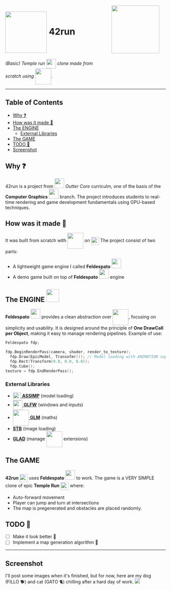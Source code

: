 <img src="https://upload.wikimedia.org/wikipedia/commons/thumb/8/8d/42_Logo.svg/768px-42_Logo.svg.png" align="right" width=150 style="margin:20px"/>

# <a href="https://play.google.com/store/apps/details?id=com.imangi.templerun&hl=en&pli=1"><img src="https://upload.wikimedia.org/wikipedia/it/9/9d/Temple_run_app.png" align="center" width=130 style="margin:0px"/></a> 42run <!-- omit from toc -->


<em>(Basic) Temple run <a href="https://play.google.com/store/apps/details?id=com.imangi.templerun&hl=en&pli=1"><img src="https://upload.wikimedia.org/wikipedia/it/9/9d/Temple_run_app.png" align="center" width=30/></h1></a> clone made from scratch using <a href="https://www.opengl.org"><img src="https://upload.wikimedia.org/wikipedia/commons/e/e9/Opengl-logo.svg" align="center" width=50/></h1></a>.</em>

---

## Table of Contents <!-- omit from toc -->
- [Why ❓](#why-)
- [How was it made 🧠](#how-was-it-made-)
- [The ENGINE ](#the-engine-)
  - [External Libraries](#external-libraries)
- [The GAME](#the-game)
- [TODO 🤯](#todo-)
- [Screenshot](#screenshot)


## Why ❓

42run is a project from <img src="https://upload.wikimedia.org/wikipedia/commons/thumb/8/8d/42_Logo.svg/768px-42_Logo.svg.png" width=30/> <em>Outter Core</em> curriculm, one of the basis of the **Computer Graphics** <img src="https://www.wolframcloud.com/obj/resourcesystem/images/f2d/f2dcb501-fd59-4986-b598-2f30ac56d0ac/6009562e6fbfd7a5.png" width=30/> branch. The project introduces students to real-time rendering and game development fundamentals using GPU-based techniques.

## How was it made 🧠

It was built from scratch with <a href="https://www.opengl.org"><img src="https://upload.wikimedia.org/wikipedia/commons/e/e9/Opengl-logo.svg" align="center" width=50/></h1></a> on <a href="https://en.wikipedia.org/wiki/C%2B%2B"><img src="https://upload.wikimedia.org/wikipedia/commons/thumb/1/18/ISO_C%2B%2B_Logo.svg/1200px-ISO_C%2B%2B_Logo.svg.png" align="center" width=25/></a>
The project consist of two parts:
- A lightweight game engine I called **Feldespato** <img src="https://png.pngtree.com/png-vector/20220603/ourmid/pngtree-one-grey-rock-chemical-illustration-feldspar-vector-png-image_36952800.png" width=30>
- A demo game built on top of **Feldespato** <img src="https://png.pngtree.com/png-vector/20220603/ourmid/pngtree-one-grey-rock-chemical-illustration-feldspar-vector-png-image_36952800.png" width=30> engine

## The ENGINE <img src="https://png.pngtree.com/png-vector/20220603/ourmid/pngtree-one-grey-rock-chemical-illustration-feldspar-vector-png-image_36952800.png" width=40>

**Feldespato** <img src="https://png.pngtree.com/png-vector/20220603/ourmid/pngtree-one-grey-rock-chemical-illustration-feldspar-vector-png-image_36952800.png" width=30> provides a clean abstraction over <a href="https://www.opengl.org"><img src="https://upload.wikimedia.org/wikipedia/commons/e/e9/Opengl-logo.svg" align="center" width=50/></h1></a>, focusing on simplicity and usability. It is designed around the principle of **One DrawCall per Object**, making it easy to manage rendering pipelines.
Example of use:
```c++
Feldespato fdp;

fdp.BeginRenderPass(camera, shader, render_to_texture);
  fdp.Draw(EpicModel, Transofmr()); // Model loading with ANIMATION support
  fdp.Rect(Transform(0.0, 0.0, 0.0));
  fdp.Cube();
texture = fdp.EndRenderPass();
```

### External Libraries

- <a href="https://github.com/assimp/assimp"><img src="https://camo.githubusercontent.com/42e0ad409257f3532d48a9ba1c251fe486854891850f8d5b6b82e3cbf16c1336/687474703a2f2f692e696d6775722e636f6d2f757765686f64722e706e67" align="center" width=25/> **ASSIMP**</a> (model loading)
- <a href="https://www.glfw.org/"><img src="https://www.glfw.org/img/favicon/favicon-196x196.png" width=30 align="center"/> **GLFW**</a> (windows and inputs)
- <a href="https://github.com/g-truc/glm"><img src="https://upload.wikimedia.org/wikipedia/commons/5/5b/GLM_logo.png" align="center" width=50/> **GLM**</a> (maths)
- <a href="https://github.com/nothings/stb">**STB**</a> (image loading)
- <a href="https://glad.dav1d.de/"> **GLAD**</a> (manage <a href="https://www.opengl.org"><img src="https://upload.wikimedia.org/wikipedia/commons/e/e9/Opengl-logo.svg" align="center" width=50/></h1></a> extensions)

## The GAME

**42run** <a href="https://play.google.com/store/apps/details?id=com.imangi.templerun&hl=en&pli=1"><img src="https://upload.wikimedia.org/wikipedia/it/9/9d/Temple_run_app.png" align="center" width=25/></a> uses **Feldespato** <img src="https://png.pngtree.com/png-vector/20220603/ourmid/pngtree-one-grey-rock-chemical-illustration-feldspar-vector-png-image_36952800.png" width=30> to work.
The game is a VERY SIMPLE clone of epic **Temple Run** <a href="https://play.google.com/store/apps/details?id=com.imangi.templerun&hl=en&pli=1"><img src="https://upload.wikimedia.org/wikipedia/it/9/9d/Temple_run_app.png" align="center" width=25/></a> where:
- Auto-forward movement
- Player can jump and turn at intersections
- The map is pregenerated and obstacles are placed randomly.

## TODO 🤯
- [ ] Make it look better 🦢
- [ ] Implement a map generation algorithm 🧮

---

## Screenshot
I'll post some images when it's finished, but for now, here are my dog (FILLO 🐕) and cat (GATO 🐈) chilling after a hard day of work.
<img src="https://i.imgur.com/3N4LOi5.png">
